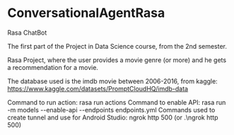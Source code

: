 # ConversationalAgentRasa
Rasa ChatBot

The first part of the Project in Data Science course, from the 2nd semester. 

Rasa Project, where the user provides a movie genre (or more) and he gets a recommendation for a movie.

The database used is the imdb movie between 2006-2016, from kaggle:
https://www.kaggle.com/datasets/PromptCloudHQ/imdb-data

Command to run action:  rasa run actions
Command to enable API:  rasa run -m models --enable-api --endpoints endpoints.yml
Commands used to create tunnel and use for Android Studio: ngrok http 500 (or .\ngrok http 500)
